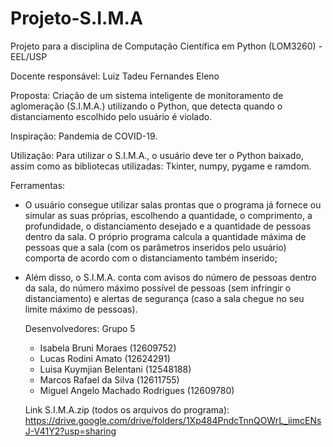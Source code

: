 # Projeto-S.I.M.A
Projeto para a disciplina de Computação Científica em Python (LOM3260) - EEL/USP

Docente responsável: Luiz Tadeu Fernandes Eleno

Proposta: Criação de um sistema inteligente de monitoramento de aglomeração (S.I.M.A.) utilizando o Python, 
que detecta quando o distanciamento escolhido pelo usuário é violado.

Inspiração: Pandemia de COVID-19.

Utilização: Para utilizar o S.I.M.A., o usuário deve ter o Python baixado, assim como as bibliotecas utilizadas: Tkinter, numpy, pygame e ramdom.

Ferramentas: 
- O usuário consegue utilizar salas prontas que o programa já fornece ou simular as suas próprias, escolhendo a quantidade, o comprimento,
  a profundidade, o distanciamento desejado e a quantidade de pessoas dentro da sala. O próprio programa calcula a quantidade máxima de pessoas que a sala 
  (com os parâmetros inseridos pelo usuário) comporta de acordo com o distanciamento também inserido;
  
- Além disso, o S.I.M.A. conta com avisos do número de pessoas dentro da sala, do número máximo possível de pessoas (sem infringir o distanciamento) e alertas
  de segurança (caso a sala chegue no seu limite máximo de pessoas).
  
  Desenvolvedores:
  Grupo 5
  - Isabela Bruni Moraes (12609752)
  - Lucas Rodini Amato (12624291)
  - Luisa Kuymjian Belentani (12548188)
  - Marcos Rafael da Silva (12611755)
  - Miguel Angelo Machado Rodrigues (12609780)

  
  Link S.I.M.A.zip (todos os arquivos do programa):
  https://drive.google.com/drive/folders/1Xp484PndcTnnQOWrL_iimcENsJ-V41Y2?usp=sharing
